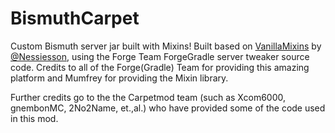 # BismuthCarpet
Custom Bismuth server jar built with Mixins! Built based on [VanillaMixins](https://github.com/Nessiesson/VanillaMixins) by [@Nessiesson](https://github.com/Nessiesson), using the Forge Team ForgeGradle server tweaker source code. Credits to all of the Forge(Gradle) Team for providing this amazing platform and Mumfrey for providing the Mixin library.

Further credits go to the the Carpetmod team (such as Xcom6000, gnembonMC, 2No2Name, et.,al.) who have provided some of the code used in this mod.

